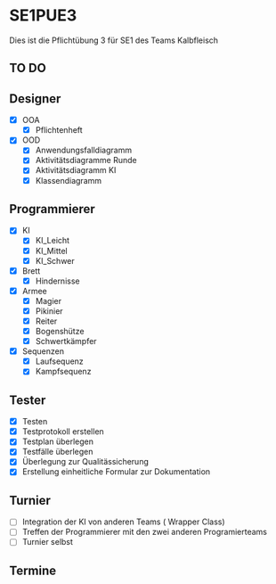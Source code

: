 # SE1PUE3
Dies ist die Pflichtübung 3 für SE1 des Teams Kalbfleisch

## TO DO

## Designer
 - [x] OOA
      - [x] Pflichtenheft
 - [x] OOD
      - [x] Anwendungsfalldiagramm
      - [x] Aktivitätsdiagramme Runde
      - [x] Aktivitätsdiagramm KI
      - [x] Klassendiagramm
## Programmierer
 - [X] KI
      - [X] KI_Leicht
      - [X] KI_Mittel
      - [X] KI_Schwer
 - [x] Brett
      - [x] Hindernisse
 - [x] Armee
      - [x] Magier
      - [x] Pikinier
      - [x] Reiter
      - [x] Bogenshütze
      - [x] Schwertkämpfer
 - [x] Sequenzen
      - [x] Laufsequenz
      - [x] Kampfsequenz
 ## Tester
 - [X] Testen
 - [X] Testprotokoll erstellen
 - [x] Testplan überlegen
 - [x] Testfälle überlegen
 - [x] Überlegung zur Qualitässicherung
 - [x] Erstellung einheitliche Formular zur Dokumentation
 
 ## Turnier 
 - [ ] Integration der KI von anderen Teams ( Wrapper Class)
 - [ ] Treffen der Programmierer mit den zwei anderen Programierteams 
 - [ ] Turnier selbst

## Termine


